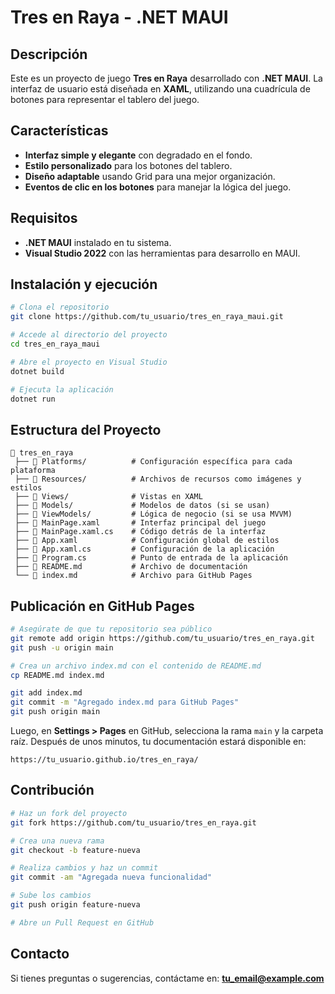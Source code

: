 # Tres en Raya - .NET MAUI

## Descripción
Este es un proyecto de juego **Tres en Raya** desarrollado con **.NET MAUI**. La interfaz de usuario está diseñada en **XAML**, utilizando una cuadrícula de botones para representar el tablero del juego.

## Características
- **Interfaz simple y elegante** con degradado en el fondo.
- **Estilo personalizado** para los botones del tablero.
- **Diseño adaptable** usando Grid para una mejor organización.
- **Eventos de clic en los botones** para manejar la lógica del juego.

## Requisitos
- **.NET MAUI** instalado en tu sistema.
- **Visual Studio 2022** con las herramientas para desarrollo en MAUI.

## Instalación y ejecución
```bash
# Clona el repositorio
git clone https://github.com/tu_usuario/tres_en_raya_maui.git

# Accede al directorio del proyecto
cd tres_en_raya_maui

# Abre el proyecto en Visual Studio
dotnet build

# Ejecuta la aplicación
dotnet run
```

## Estructura del Proyecto
```plaintext
📂 tres_en_raya
 ├── 📁 Platforms/          # Configuración específica para cada plataforma
 ├── 📁 Resources/          # Archivos de recursos como imágenes y estilos
 ├── 📁 Views/              # Vistas en XAML
 ├── 📁 Models/             # Modelos de datos (si se usan)
 ├── 📁 ViewModels/         # Lógica de negocio (si se usa MVVM)
 ├── 📄 MainPage.xaml       # Interfaz principal del juego
 ├── 📄 MainPage.xaml.cs    # Código detrás de la interfaz
 ├── 📄 App.xaml            # Configuración global de estilos
 ├── 📄 App.xaml.cs         # Configuración de la aplicación
 ├── 📄 Program.cs          # Punto de entrada de la aplicación
 ├── 📄 README.md           # Archivo de documentación
 └── 📄 index.md            # Archivo para GitHub Pages
```

## Publicación en GitHub Pages
```bash
# Asegúrate de que tu repositorio sea público
git remote add origin https://github.com/tu_usuario/tres_en_raya.git
git push -u origin main

# Crea un archivo index.md con el contenido de README.md
cp README.md index.md

git add index.md
git commit -m "Agregado index.md para GitHub Pages"
git push origin main
```
Luego, en **Settings > Pages** en GitHub, selecciona la rama `main` y la carpeta raíz. Después de unos minutos, tu documentación estará disponible en:
```plaintext
https://tu_usuario.github.io/tres_en_raya/
```

## Contribución
```bash
# Haz un fork del proyecto
git fork https://github.com/tu_usuario/tres_en_raya.git

# Crea una nueva rama
git checkout -b feature-nueva

# Realiza cambios y haz un commit
git commit -am "Agregada nueva funcionalidad"

# Sube los cambios
git push origin feature-nueva

# Abre un Pull Request en GitHub
```

## Contacto
Si tienes preguntas o sugerencias, contáctame en: **[tu_email@example.com](mailto:santiagonoguera2200@gmail.com)**

